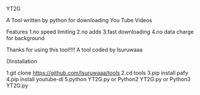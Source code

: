 YT2G

A Tool written by python for downloading You Tube Videos


Features
 1.no speed limiting
 2.no adds
 3.fast downloading
 4.no data charge for background
 
 
 Thanks for using this tool!!!!
 A tool coded by Isuruwaaa

  ()Installation 
  
  1.git clone https://github.com/Isuruwaaa/tools
  2.cd tools
  3.pip install pafy
  4.pip install youtube-dl
  5.python YT2G.py or
  Python2 YT2G.py or
  Python3 YT2G.py
